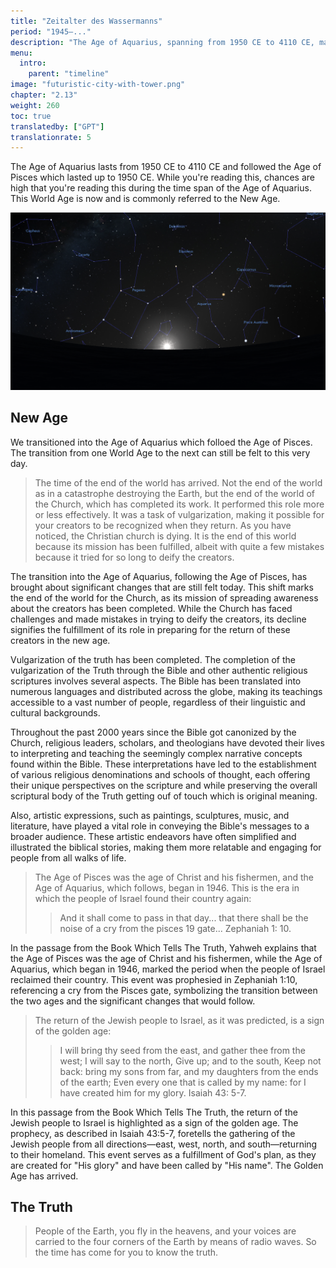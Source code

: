 ```yaml
---
title: "Zeitalter des Wassermanns"
period: "1945—..."
description: "The Age of Aquarius, spanning from 1950 CE to 4110 CE, marks the current era in the Wheel of Heaven narrative, succeeding the Age of Pisces. This age, referred to as the New Age, signifies a major transition in world paradigms. It represents the end of the world of the Church, reflecting a completion of its role in preparing humanity for the return of extraterrestrial creators. The Age of Pisces, identified with Christ and his apostles, transitions into the Age of Aquarius, symbolizing a period of significant change, including the reestablishment of the state of Israel in 1946. This era is characterized by a shift in global consciousness and understanding, aligning with prophecies and symbolizing transformative changes in human society and knowledge​​​​​​​​."
menu:
  intro:
    parent: "timeline"
image: "futuristic-city-with-tower.png"
chapter: "2.13"
weight: 260
toc: true
translatedby: ["GPT"]
translationrate: 5
---
```


The Age of Aquarius lasts from 1950 CE to 4110 CE and followed the Age of Pisces which lasted up to 1950 CE. While you're reading this, chances are high that you're reading this during the time span of the Age of Aquarius. This World Age is now and is commonly referred to the New Age.

![Image](images/equinox_1945.png "Vernal equinox in 1945 BC")

## New Age

We transitioned into the Age of Aquarius which folloed the Age of Pisces. The transition from one World Age to the next can still be felt to this very day.

> The time of the end of the world has arrived. Not the end of the world as in a catastrophe destroying the Earth, but the end of the world of the Church, which has completed its work. It performed this role more or less effectively. It was a task of vulgarization, making it possible for your creators to be recognized when they return. As you have noticed, the Christian church is dying. It is the end of this world because its mission has been fulfilled, albeit with quite a few mistakes because it tried for so long to deify the creators.

The transition into the Age of Aquarius, following the Age of Pisces, has brought about significant changes that are still felt today. This shift marks the end of the world for the Church, as its mission of spreading awareness about the creators has been completed. While the Church has faced challenges and made mistakes in trying to deify the creators, its decline signifies the fulfillment of its role in preparing for the return of these creators in the new age.

Vulgarization of the truth has been completed. The completion of the vulgarization of the Truth through the Bible and other authentic religious scriptures involves several aspects. The Bible has been translated into numerous languages and distributed across the globe, making its teachings accessible to a vast number of people, regardless of their linguistic and cultural backgrounds.

Throughout the past 2000 years since the Bible got canonized by the Church, religious leaders, scholars, and theologians have devoted their lives to interpreting and teaching the seemingly complex narrative concepts found within the Bible. These interpretations have led to the establishment of various religious denominations and schools of thought, each offering their unique perspectives on the scripture and while preserving the overall scriptural body of the Truth getting ouf of touch which is original meaning.

Also, artistic expressions, such as paintings, sculptures, music, and literature, have played a vital role in conveying the Bible's messages to a broader audience. These artistic endeavors have often simplified and illustrated the biblical stories, making them more relatable and engaging for people from all walks of life.

> The Age of Pisces was the age of Christ and his fishermen, and the Age of Aquarius, which follows, began in 1946. This is the era in which the people of Israel found their country again:
>
>> And it shall come to pass in that day... that there shall be the noise of a cry from the pisces 19 gate... Zephaniah 1: 10.

In the passage from the Book Which Tells The Truth, Yahweh explains that the Age of Pisces was the age of Christ and his fishermen, while the Age of Aquarius, which began in 1946, marked the period when the people of Israel reclaimed their country. This event was prophesied in Zephaniah 1:10, referencing a cry from the Pisces gate, symbolizing the transition between the two ages and the significant changes that would follow.

> The return of the Jewish people to Israel, as it was predicted, is a sign of the golden age:
>
>> I will bring thy seed from the east, and gather thee from the west; I will say to the north, Give up; and to the south, Keep not back: bring my sons from far, and my daughters from the ends of the earth; Even every one that is called by my name: for I have created him for my glory. Isaiah 43: 5-7.

In this passage from the Book Which Tells The Truth, the return of the Jewish people to Israel is highlighted as a sign of the golden age. The prophecy, as described in Isaiah 43:5-7, foretells the gathering of the Jewish people from all directions—east, west, north, and south—returning to their homeland. This event serves as a fulfillment of God's plan, as they are created for "His glory" and have been called by "His name". The Golden Age has arrived.

## The Truth

> People of the Earth, you fly in the heavens, and your voices are carried to the four corners of the Earth by means of radio waves. So the time has come for you to know the truth.
